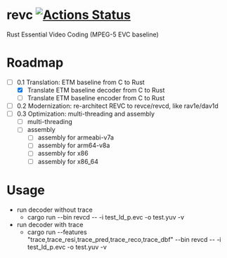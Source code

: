 # revc [![Actions Status](https://github.com/revcx/revc/workflows/revc/badge.svg?branch=master)](https://github.com/revcx/revc/actions) 

Rust Essential Video Coding (MPEG-5 EVC baseline)

# Roadmap

- [ ] 0.1 Translation: ETM baseline from C to Rust
  - [x] Translate ETM baseline decoder from C to Rust
  - [ ] Translate ETM baseline encoder from C to Rust		 
- [ ] 0.2 Modernization: re-architect REVC to revce/revcd, like rav1e/dav1d
- [ ] 0.3 Optimization: multi-threading and assembly
  - [ ] multi-threading
  - [ ] assembly
    - [ ] assembly for armeabi-v7a 
    - [ ] assembly for arm64-v8a	
    - [ ] assembly for x86			 
    - [ ] assembly for x86_64		 

# Usage

* run decoder without trace
  * cargo run --bin revcd -- -i test_ld_p.evc -o test.yuv -v
* run decoder with trace
  * cargo run --features "trace,trace_resi,trace_pred,trace_reco,trace_dbf" --bin revcd -- -i test_ld_p.evc -o test.yuv -v


